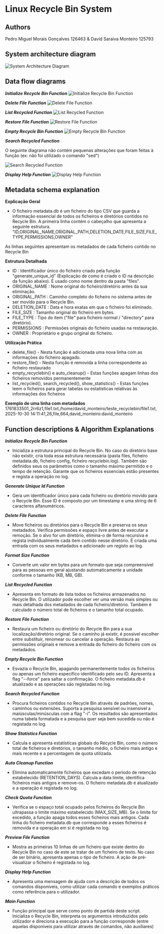 # Linux Recycle Bin System

## Authors

Pedro Miguel Morais Gonçalves
126463
&
David Saraiva Monteiro 
125793

## System architecture diagram

![System Architecture Diagram](./technical_doc_images/system_architecture_diagram.jpeg)

## Data flow diagrams

***Initialize Recycle Bin Function***
![Initialize Recycle Bin Function](./technical_doc_images/initialize_recyclebin.jpeg) 

***Delete File Function***
![Delete File Function](./technical_doc_images/delete_file.jpeg)

***List Recycled Function***
![List Recycled Function](./technical_doc_images/list_recycled.jpeg)

***Restore File Function***
![Restore File Function](./technical_doc_images/restore_file.jpeg)

***Empty Recycle Bin Function***
![Empty Recycle Bin Function](./technical_doc_images/empty_recyclebin.jpeg)

***Search Recycled Function***

O seguinte diagrama não contém pequenas alterações que foram feitas à função (ex: não foi utilizado o comando "sed")

![Search Recycled Function](./technical_doc_images/search_recycled.jpeg)

***Display Help Function***
![Display Help Function](./technical_doc_images/display_help.jpeg)

## Metadata schema explanation

**Explicação Geral**
- O ficheiro metadata.db é um ficheiro do tipo CSV que guarda a informação essencial de todos os ficheiros e diretórios contidos no Recycle Bin. A primeira linha contém o cabeçalho que apresenta a seguinte estrutura.
 "ID,ORIGINAL_NAME,ORIGINAL_PATH,DELETION_DATE,FILE_SIZE,FILE_TYPE,PERMISSIONS,OWNER"

As linhas seguintes apresentam os metadados de cada ficheiro contido no Recycle Bin

**Estrutura Detalhada**
- ID : Identificador único do ficheiro criado pela função "generate_unique_id" (Explicação de como é criado o ID na descrição da função abaixo). É usado como nome dentro da pasta "files".
- ORIGINAL_NAME : Nome original do ficheiro/diretório antes da sua eliminação.
- ORIGINAL_PATH : Caminho completo do ficheiro no sistema antes de ser movido para o Recycle Bin.
- DELETION_DATE : Data e hora exatas em que o ficheiro foi eliminado.
- FILE_SIZE : Tamanho original do ficheiro em bytes.
- FILE_TYPE : Tipo do item ("file" para ficheiro normal / "directory" para diretório).
- PERMISSIONS : Permissões originais do ficheiro usadas na restauração.
- OWNER : Proprietário e grupo original do ficheiro.

**Utilização Prática**
- delete_file() - Nesta função é adicionada uma nova linha com as informações do ficheiro apagado.
- restore_file() - Nesta função é removida a linha correspondente ao ficheiro restaurado
- empty_recyclebin() e auto_cleanup() - Estas funções apagam linhas dos ficheiros removidos permanentemente
- list_recycled(), search_recycled(), show_statistics() - Estas funções leem o ficheiros para gerar tabelas ou estatísticas relativas às informações dos ficheiros

**Exemplo de uma linha com metadados** 
1761833501_2rr6z1,file1.txt,/home/david_monteiro/teste_recyclebin/file1.txt,2025-10-30 14:11:41,26,file,664,david_monteiro:david_monteiro

## Function descriptions & Algorithm Explanations

***Initialize Recycle Bin Function***
- Inicializa a estrutura principal do Recycle Bin. No caso do diretório base não existir, cria toda essa estrutura necessária (pasta files, ficheiro metadata.db, ficheiro config, ficheiro recyclebin.log). Também são definidos seus os parâmetros como o tamanho máximo permitido e o tempo de retenção. Garante que os ficheiros essenciais estão presentes e regista a operação no log.

***Generate Unique Id Function***
- Gera um identificador único para cada ficheiro ou diretório movido para o Recycle Bin. Esse ID é composto por um timestamp e uma string de 6 caracteres alfanuméricos.

***Delete File Function***
- Move ficheiros ou diretórios para o Recycle Bin e preserva os seus metadados. Verifica permissões e espaço livre antes de executar a remoção. Se o alvo for um diretório, elimina-o de forma recursiva e regista individualmente cada item contido nesse diretório. É criada uma entrada com os seus metadados e adicionado um registo ao log.

***Format Size Function***
- Converte um valor em bytes para um formato que seja compreensível para as pessoas em geral ajustando automaticamente a unidade conforme o tamanho (KB, MB, GB).

***List Recycled Function***
- Apresenta em formato de lista todos os ficheiros armazenados no Recycle Bin. O utilizador pode escolher ver uma versão mais simples ou mais detalhada dos metadados de cada ficheiro/diretório. Também é calculado o número total de ficheiros e o tamanho total ocupado.

***Restore File Function***
- Restaura um ficheiro ou diretório do Recycle Bin para a sua localização/diretório original. Se o caminho já existir, é possível escolher entre substituir, renomear ou cancelar a operação. Restaura as permissões originais e remove a entrada do ficheiro do ficheiro com os metadados.

***Empty Recycle Bin Function***
- Esvazia o Recycle Bin, apagando permanentemente todos os ficheiros ou apenas um ficheiro específico identificado pelo seu ID. Apresenta a flag "--force" para saltar a confirmação. O ficheiro metadata.db é atualizado e as operações são registadas no log.

***Search Recycled Function***
- Procura ficheiros contidos no Recycle Bin através de padrões, nomes, caminhos ou extensões. Suporta a pesquisa sensível ou insensível a maiúsculas/minúsculas com a flag "-i". Os resultados são apresentados numa tabela formatada e a pesquisa quer seja bem sucedida ou não é registada no log.

***Show Statistics Function***
- Calcula e apresenta estatísticas globais do Recycle Bin, como o número total de ficheiros e diretórios, o tamanho médio, o ficheiro mais antigo e mais recente e a percentagem de quota utilizada.

***Auto Cleanup Function***
- Elimina automaticamente ficheiros que excedam o período de retenção estabelecido (RETENTION_DAYS). Calcula a data limite, identifica ficheiros mais antigos e remove-os. O ficheiro metadata.db é atualizado e a operação é registada no log.

***Check Quota Function***
- Verifica se o espaço total ocupado pelos ficheiros do Recycle Bin ultrapassa o limite máximo estabelecido (MAX_SIZE_MB). Se o limite for excedido, a função apaga todos esses ficheiros mais antigos. Cada linha do ficheiro metadata.db que corresponde a esses ficheiros é removida e a operação em si é registada no log.

***Preview File Function***
- Mostra as primeiras 10 linhas de um ficheiro que existe dentro do Recycle Bin no caso de este se tratar de um ficheiro de texto. No caso de ser binário, apresenta apenas o tipo de ficheiro. A ação de pré-visualizar o ficheiro é registada no log.

***Display Help Function***
- Apresenta uma mensagem de ajuda com a descrição de todos os comandos disponíveis, como utilizar cada comando e exemplos práticos como referência para o utilizador.

***Main Function***
- Função principal que serve como ponto de partida deste script. Inicializa o Recycle Bin, interpreta os argumentos introduzidos pelo utilizador e direciona a execução para a função corresponde (entre aquelas disponíveis para utilizar através de comandos, não auxiliares)

